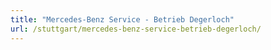 ```yaml
---
title: "Mercedes-Benz Service - Betrieb Degerloch"
url: /stuttgart/mercedes-benz-service-betrieb-degerloch/
---
```

